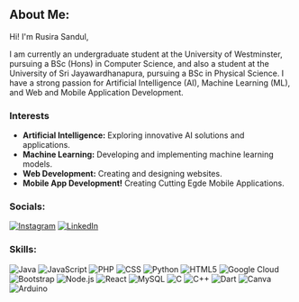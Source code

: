## About Me:

Hi! I'm Rusira Sandul,

I am currently an undergraduate student at the University of Westminster, pursuing a BSc (Hons) in Computer Science, and also a student at the University of Sri Jayawardhanapura, pursuing a BSc in Physical Science. I have a strong passion for Artificial Intelligence (AI), Machine Learning (ML), and Web and Mobile Application Development.

### Interests

- **Artificial Intelligence:** Exploring innovative AI solutions and applications.
- **Machine Learning:** Developing and implementing machine learning models.
- **Web Development:** Creating and designing websites.
- **Mobile App Development!** Creating Cutting Egde Mobile Applications.


### Socials:

[![Instagram](https://img.shields.io/badge/Instagram-E4405F?style=for-the-badge&logo=instagram&logoColor=white)](https://www.instagram.com/hwrs_2249?utm_source=qr&igsh=ZnI1ZzRuam92Y2xp)
[![LinkedIn](https://img.shields.io/badge/LinkedIn-0077B5?style=for-the-badge&logo=linkedin&logoColor=white)](www.linkedin.com/in/rusira-sandul-b6bb87292)
<!--[![YouTube](https://img.shields.io/badge/YouTube-FF0000?style=for-the-badge&logo=youtube&logoColor=white)](https://www.youtube.com/c/yourusername)-->

### Skills:

![Java](https://img.shields.io/badge/Java-ED8B00?style=for-the-badge&logo=java&logoColor=white)
![JavaScript](https://img.shields.io/badge/JavaScript-F7DF1E?style=for-the-badge&logo=javascript&logoColor=black)
![PHP](https://img.shields.io/badge/PHP-777BB4?style=for-the-badge&logo=php&logoColor=white)
![CSS](https://img.shields.io/badge/CSS-1572B6?style=for-the-badge&logo=css3&logoColor=white)
![Python](https://img.shields.io/badge/Python-3776AB?style=for-the-badge&logo=python&logoColor=white)
![HTML5](https://img.shields.io/badge/HTML5-E34F26?style=for-the-badge&logo=html5&logoColor=white)
![Google Cloud](https://img.shields.io/badge/Google_Cloud-4285F4?style=for-the-badge&logo=google-cloud&logoColor=white)
![Bootstrap](https://img.shields.io/badge/Bootstrap-563D7C?style=for-the-badge&logo=bootstrap&logoColor=white)
![Node.js](https://img.shields.io/badge/Node.js-43853D?style=for-the-badge&logo=node-dot-js&logoColor=white)
![React](https://img.shields.io/badge/React-20232A?style=for-the-badge&logo=react&logoColor=61DAFB)
![MySQL](https://img.shields.io/badge/MySQL-4479A1?style=for-the-badge&logo=mysql&logoColor=white)
![C](https://img.shields.io/badge/C-00599C?style=for-the-badge&logo=c&logoColor=white)
![C++](https://img.shields.io/badge/C++-00599C?style=for-the-badge&logo=cplusplus&logoColor=white)
![Dart](https://img.shields.io/badge/Dart-0175C2?style=for-the-badge&logo=dart&logoColor=white)
![Canva](https://img.shields.io/badge/Canva-00C4CC?style=for-the-badge&logo=canva&logoColor=white)
![Arduino](https://img.shields.io/badge/Arduino-00979D?style=for-the-badge&logo=arduino&logoColor=white)




<!--![AWS](https://img.shields.io/badge/AWS-232F3E?style=for-the-badge&logo=amazon-aws&logoColor=white)
![Azure](https://img.shields.io/badge/Azure-0078D4?style=for-the-badge&logo=microsoft-azure&logoColor=white)
![GitHub Pages](https://img.shields.io/badge/GitHub_Pages-222222?style=for-the-badge&logo=github-pages&logoColor=white)
![NPM](https://img.shields.io/badge/NPM-CB3837?style=for-the-badge&logo=npm&logoColor=white)
![Adobe Acrobat Reader](https://img.shields.io/badge/Adobe_Acrobat-EC1C24?style=for-the-badge&logo=adobe-acrobat-reader&logoColor=white)
![Figma](https://img.shields.io/badge/Figma-F24E1E?style=for-the-badge&logo=figma&logoColor=white)
![Cisco](https://img.shields.io/badge/Cisco-1BA0D7?style=for-the-badge&logo=cisco&logoColor=white)-->



<!--
### GitHub Stats:

![Agzaiyenth Ganaraj's GitHub Stats](https://github-readme-stats.vercel.app/api?username=agzaiyenth&show_icons=true&theme=radical)
![Top Langs](https://github-readme-stats.vercel.app/api/top-langs/?username=agzaiyenth&layout=compact&theme=radical)
![GitHub Streak](https://github-readme-streak-stats.herokuapp.com/?user=agzaiyenth&theme=radical)

### Top Contributed Repos:

- [Nature-Guardians-Website](https://github.com/agzaiyenth/Nature-Guardians-Website)
- [Hackerrank-questions](https://github.com/agzaiyenth/Hackerrank-questions)
- [React](https://github.com/agzaiyenth/React)
- [Plane-Management-System](https://github.com/agzaiyenth/Plane-Management-System)
- [teachingmybuddies](https://github.com/agzaiyenth/teachingmybuddies)

### Donate:

If you like my work, please consider buying me a coffee:

[![Buy Me A Coffee](https://img.shields.io/badge/Buy_Me_A_Coffee-F7DF1E?style=for-the-badge&logo=buy-me-a-coffee&logoColor=black)](https://www.buymeacoffee.com/yourusername)-->


<!---
rusirasandul/rusirasandul is a ✨ special ✨ repository because its `README.md` (this file) appears on your GitHub profile.
You can click the Preview link to take a look at your changes.
--->
